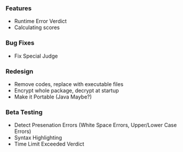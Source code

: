 ### Features ###

* Runtime Error Verdict
* Calculating scores

### Bug Fixes ###

* Fix Special Judge

### Redesign ###

* Remove codes, replace with executable files
* Encrypt whole package, decrypt at startup
* Make it Portable (Java Maybe?)


### Beta Testing ###
* Detect Presenation Errors (White Space Errors, Upper/Lower Case Errors)
* Syntax Highlighting
* Time Limit Exceeded Verdict
